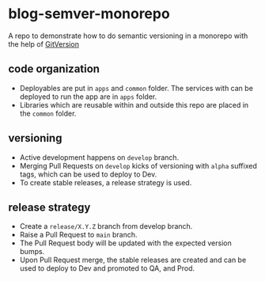 # blog-semver-monorepo

A repo to demonstrate how to do semantic versioning in a monorepo with the help of [GitVersion](https://gitversion.net/)

## code organization

- Deployables are put in `apps` and `common` folder. The services with can be deployed to run the app are in `apps` folder.
- Libraries which are reusable within and outside this repo are placed in the `common` folder.

## versioning

- Active development happens on `develop` branch.
- Merging Pull Requests on `develop` kicks of versioning with `alpha` suffixed tags, which can be used to deploy to Dev.
- To create stable releases, a release strategy is used.

## release strategy

- Create a `release/X.Y.Z` branch from develop branch.
- Raise a Pull Request to `main` branch.
- The Pull Request body will be updated with the expected version bumps.
- Upon Pull Request merge, the stable releases are created and can be used to deploy to Dev and promoted to QA, and Prod.

